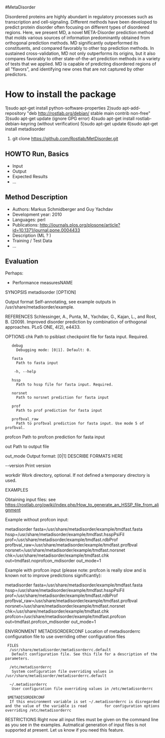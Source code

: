 #MetaDisorder

Disordered proteins are highly abundant in regulatory processes such as transcription and cell-signaling. Different methods
have been developed to predict protein disorder often focusing on different types of disordered regions.
Here, we present MD, a novel META-Disorder prediction method that molds various sources of information predominantly obtained 
from orthogonal prediction methods. MD significantly outperformed its constituents, and compared favorably to other top 
prediction methods. In sustained cross-validation, MD not only outperforms its origins, but it also compares favorably 
to other state-of-the-art prediction methods in a variety of tests that we applied. MD is capable of predicting disordered 
regions of all "flavors", and identifying new ones that are not captured by other predictors.

How to install the package
=============================================
1)sudo apt-get install python-software-properties
2)sudo apt-add-repository "deb http://rostlab.org/debian/ stable main contrib non-free"
3)sudo apt-get update (ignore GPG error)
4)sudo apt-get install rostlab-debian-keyring (without verification)
5)sudo apt-get update
6)sudo apt-get install metadisorder 

1) git clone https://github.com/Rostlab/MetDisorder.git

## HOWTO Run, Basics

* Input
* Output
* Expected Results
* ...

## Method Description

* Authors: Markus Schmidberger and Guy Yachdav
* Development year: 2010
* Languages: perl
* Publications: http://journals.plos.org/plosone/article?id=10.1371/journal.pone.0004433
* Description (ML ? )
* Training / Test Data
* ...

## Evaluation

Perhaps:

* Performance measuresNAME

SYNOPSIS
metadisorder [OPTION]

Output format
Self-annotating, see example outputs in /usr/share/metadisorder/example.

REFERENCES
Schlessinger, A., Punta, M., Yachdav, G., Kajan, L., and Rost, B.
(2009). Improved disorder prediction by combination of orthogonal
approaches. PLoS ONE, 4(2), e4433.

OPTIONS
        chk 
         Path to psiblast checkpoint file for fasta input. Required.

       debug
         Debugging mode: [0|1]. Default: 0.

       fasta
         Path to fasta input

        -h, --help

       hssp 
         Path to hssp file for fasta input. Required.

       norsnet
         Path to norsnet prediction for fasta input

       prof
         Path to prof prediction for fasta input

       profbval_raw
         Path to profbval prediction for fasta input. Use mode 5 of profbval.

profcon
 Path to profcon prediction for fasta input

out 
 Path to output file

out_mode
 Output format: [0|1] DESCRIBE FORMATS HERE

--version
 Print version

workdir
 Work directory, optional. If not defined a temporary directory is used.


EXAMPLES
  
  Obtaining input files: see <https://rostlab.org/owiki/index.php/How_to_generate_an_HSSP_file_from_alignment>

  Example without profcon input:

metadisorder fasta=/usr/share/metadisorder/example/tmdfast.fasta hssp=/usr/share/metadisorder/example/tmdfast.hsspPsiFil prof=/usr/share/metadisorder/example/tmdfast.rdbProf profbval_raw=/usr/share/metadisorder/example/tmdfast.profbval
norsnet=/usr/share/metadisorder/example/tmdfast.norsnet chk=/usr/share/metadisorder/example/tmdfast.chk out=tmdfast.noprofcon_mdisorder out_mode=1

  Example with profcon input (please note: profcon is really slow and is known not to improve predictions     significantly):

metadisorder fasta=/usr/share/metadisorder/example/tmdfast.fasta hssp=/usr/share/metadisorder/example/tmdfast.hsspPsiFil prof=/usr/share/metadisorder/example/tmdfast.rdbProf profbval_raw=/usr/share/metadisorder/example/tmdfast.profbval norsnet=/usr/share/metadisorder/example/tmdfast.norsnet chk=/usr/share/metadisorder/example/tmdfast.chk profcon=/usr/share/metadisorder/example/tmdfast.profcon out=tmdfast.profcon_mdisorder out_mode=1

ENVIRONMENT
     METADISORDERCONF
      Location of metadisorderrc configuration file to use overriding other configuration files

     FILES
      /usr/share/metadisorder/metadisorderrc.default
       Default configuration file. See this file for a description of the parameters.

      /etc/metadisorderrc
       System configuration file overriding values in /usr/share/metadisorder/metadisorderrc.default

      ~/.metadisorderrc
       User configuration file overriding values in /etc/metadisorderrc

     $METADISORDERCONF
      If this environment variable is set ~/.metadisorderrc is disregarded and the value of the variable is read        for configuration options overriding /etc/metadisorderrc

RESTRICTIONS
Right now all input files must be given on the command line as you see in the examples. Autmatical generation of input files is not supported at present.  Let us know if you need this feature.






